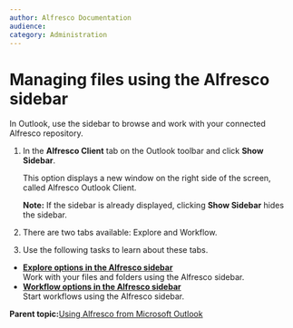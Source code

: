 ```yaml
---
author: Alfresco Documentation
audience: 
category: Administration
---
```


# Managing files using the Alfresco sidebar

In Outlook, use the sidebar to browse and work with your connected Alfresco repository.

1.  In the **Alfresco Client** tab on the Outlook toolbar and click **Show Sidebar**.

    This option displays a new window on the right side of the screen, called Alfresco Outlook Client.

    **Note:** If the sidebar is already displayed, clicking **Show Sidebar** hides the sidebar.

2.  There are two tabs available: Explore and Workflow.

3.  Use the following tasks to learn about these tabs.


-   **[Explore options in the Alfresco sidebar](../tasks/Outlook-email-manager-explore_v2.md)**  
Work with your files and folders using the Alfresco sidebar.
-   **[Workflow options in the Alfresco sidebar](../tasks/Outlook-email-manager-views_v2.md)**  
Start workflows using the Alfresco sidebar.

**Parent topic:**[Using Alfresco from Microsoft Outlook](../concepts/Outlook-intro.md)

